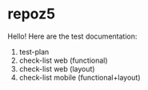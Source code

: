 # repoz5
Hello! Here are the test documentation:
1) test-plan
2) check-list web (functional)
3) check-list web (layout)
4) check-list mobile (functional+layout)
